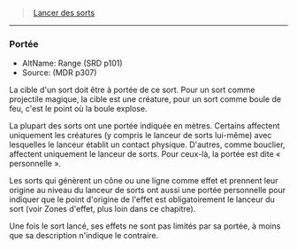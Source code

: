 ﻿---
!GenericItem
Name: Portée
AltName: Range (SRD p101)
Source: (MDR p307)
Id: spellcasting_hd.md#portée
ParentLink: spellcasting_hd.md#lancer-des-sorts
ParentName: Lancer des sorts
NameLevel: 3
Attributes:
  Name: Portée
  Markdown: >+
    ### <!--Name-->Portée<!--/Name-->


    - AltName: <!--AltName-->Range (SRD p101)<!--/AltName-->

    - Source: <!--Source-->(MDR p307)<!--/Source-->


    La cible d'un sort doit être à portée de ce sort. Pour un sort comme projectile magique, la cible est une créature, pour un sort comme boule de feu, c'est le point où la boule explose.


    La plupart des sorts ont une portée indiquée en mètres. Certains affectent uniquement les créatures (y compris le lanceur de sorts lui-même) avec lesquelles le lanceur établit un contact physique. D'autres, comme bouclier, affectent uniquement le lanceur de sorts. Pour ceux-là, la portée est dite « personnelle ».


    Les sorts qui génèrent un cône ou une ligne comme effet et prennent leur origine au niveau du lanceur de sorts ont aussi une portée personnelle pour indiquer que le point d'origine de l'effet est obligatoirement le lanceur du sort (voir Zones d'effet, plus loin dans ce chapitre).


    Une fois le sort lancé, ses effets ne sont pas limités par sa portée, à moins que sa description n'indique le contraire.

  AltName: Range (SRD p101)
  Source: (MDR p307)
AttributesDictionary: >+
  Name: Portée

  Markdown: >+

    ### <!--Name-->Portée<!--/Name-->





    - AltName: <!--AltName-->Range (SRD p101)<!--/AltName-->



    - Source: <!--Source-->(MDR p307)<!--/Source-->





    La cible d'un sort doit être à portée de ce sort. Pour un sort comme projectile magique, la cible est une créature, pour un sort comme boule de feu, c'est le point où la boule explose.





    La plupart des sorts ont une portée indiquée en mètres. Certains affectent uniquement les créatures (y compris le lanceur de sorts lui-même) avec lesquelles le lanceur établit un contact physique. D'autres, comme bouclier, affectent uniquement le lanceur de sorts. Pour ceux-là, la portée est dite « personnelle ».





    Les sorts qui génèrent un cône ou une ligne comme effet et prennent leur origine au niveau du lanceur de sorts ont aussi une portée personnelle pour indiquer que le point d'origine de l'effet est obligatoirement le lanceur du sort (voir Zones d'effet, plus loin dans ce chapitre).





    Une fois le sort lancé, ses effets ne sont pas limités par sa portée, à moins que sa description n'indique le contraire.



  AltName: Range (SRD p101)

  Source: (MDR p307)

---
> [Lancer des sorts](hd_spellcasting.md)

---

### Portée

- AltName: Range (SRD p101)
- Source: (MDR p307)

La cible d'un sort doit être à portée de ce sort. Pour un sort comme projectile magique, la cible est une créature, pour un sort comme boule de feu, c'est le point où la boule explose.

La plupart des sorts ont une portée indiquée en mètres. Certains affectent uniquement les créatures (y compris le lanceur de sorts lui-même) avec lesquelles le lanceur établit un contact physique. D'autres, comme bouclier, affectent uniquement le lanceur de sorts. Pour ceux-là, la portée est dite « personnelle ».

Les sorts qui génèrent un cône ou une ligne comme effet et prennent leur origine au niveau du lanceur de sorts ont aussi une portée personnelle pour indiquer que le point d'origine de l'effet est obligatoirement le lanceur du sort (voir Zones d'effet, plus loin dans ce chapitre).

Une fois le sort lancé, ses effets ne sont pas limités par sa portée, à moins que sa description n'indique le contraire.


